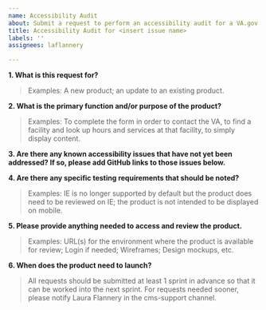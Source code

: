 ```yaml
---
name: Accessibility Audit
about: Submit a request to perform an accessibility audit for a VA.gov product.
title: Accessibility Audit for <insert issue name>
labels: ''
assignees: laflannery

---
```


**1. What is this request for?**

> Examples: A new product; an update to an existing product.

**2. What is the primary function and/or purpose of the product?**

> Examples: To complete the form in order to contact the VA, to find a facility and look up hours and services at that facility, to simply display content.

**3. Are there any known accessibility issues that have not yet been addressed? If so, please add GitHub links to those issues below.**
  
**4. Are there any specific testing requirements that should be noted?**

> Examples: IE is no longer supported by default but the product does need to be reviewed on IE; the product is not intended to be displayed on mobile.
  
**5. Please provide anything needed to access and review the product.**
  
> Examples: URL(s) for the environment where the product is available for review; Login if needed; Wireframes; Design mockups, etc.
  
**6. When does the product need to launch?**

> All requests should be submitted at least 1 sprint in advance so that it can be worked into the next sprint.  For requests needed sooner, please notify Laura Flannery in the cms-support channel.
